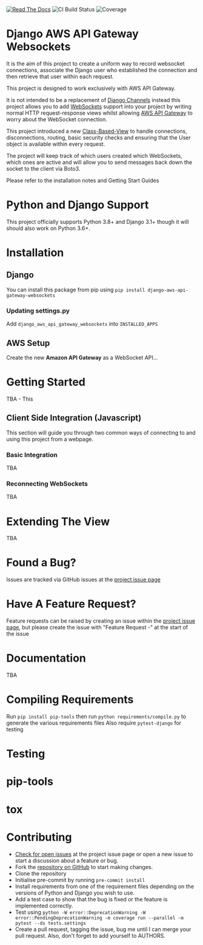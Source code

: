 [![Read The Docs](https://img.shields.io/readthedocs/django-mysql?style=for-the-badge)](https://django-aws-api-gateway-websockets.readthedocs.io/)
![CI Build Status](https://img.shields.io/github/workflow/status/StevenMapes/django-aws-api-gateway-websockets/CI/main?style=for-the-badge)
![Coverage](https://img.shields.io/codecov/c/github/StevenMapes/django-aws-api-gateway-websockets/main?style=for-the-badge)

# Django AWS API Gateway Websockets
It is the aim of this project to create a uniform way to record websocket connections, associate the Django user who established the connection and then retrieve that user within each request.

This project is designed to work exclusively with AWS API Gateway.

It is not intended to be a replacement of [Django Channels](https://github.com/django/channels) instead this project allows you to add [WebSockets](https://en.wikipedia.org/wiki/WebSocket) support into your project by writing normal HTTP request-response views whilst allowing [AWS API Gateway](https://aws.amazon.com/api-gateway/) to worry about the WebSocket connection.

This project introduced a new [Class-Based-View](https://docs.djangoproject.com/en/dev/topics/class-based-views/) to handle connections, disconnections, routing, basic security checks and ensuring that the User object is available within every request.

The project will keep track of which users created which WebSockets, which ones are active and will allow you to send messages back down the socket to the client via Boto3.

Please refer to the installation notes and Getting Start Guides

# Python and Django Support
This project officially supports Python 3.8+ and Django 3.1+ though it will should also work on Python 3.6+.


# Installation
## Django
You can install this package from pip using
```pip install django-aws-api-gateway-websockets```

### Updating settings.py
Add ```django_aws_api_gateway_websockets``` into ```INSTALLED_APPS``` 

## AWS Setup
Create the new **Amazon API Gateway** as a WebSocket API...

# Getting Started
TBA - This 

## Client Side Integration (Javascript)
This section will guide you through two common ways of connecting to and using this project from a webpage.

### Basic Integration
TBA


### Reconnecting WebSockets
TBA

# Extending The View
TBA

# Found a Bug?
Issues are tracked via GitHub issues at the [project issue page](https://github.com/StevenMapes/django-aws-api-gateway-websockets/issues)

# Have A Feature Request?
Feature requests can be raised by creating an issue within the [project issue page](https://github.com/StevenMapes/django-aws-api-gateway-websockets/issues), but please create the issue with "Feature Request -" at the start of the issue

# Documentation
TBA

# Compiling Requirements
Run ```pip install pip-tools``` then run ```python requirements/compile.py``` to generate the various requirements files
Also require ```pytest-django``` for testing

# Testing

# pip-tools

# tox

# Contributing
- [Check for open issues](https://github.com/StevenMapes/django-aws-api-gateway-websockets/issues) at the project issue page or open a new issue to start a discussion about a feature or bug.
- Fork the [repository on GitHub](https://github.com/StevenMapes/django-aws-api-gateway-websockets) to start making changes.
- Clone the repository
- Initialise pre-commit by running ```pre-commit install```
- Install requirements from one of the requirement files depending on the versions of Python and Django you wish to use.
- Add a test case to show that the bug is fixed or the feature is implemented correctly.
- Test using ```python -W error::DeprecationWarning -W error::PendingDeprecationWarning -m coverage run --parallel -m pytest --ds tests.settings```
- Create a pull request, tagging the issue, bug me until I can merge your pull request. Also, don't forget to add yourself to AUTHORS.
